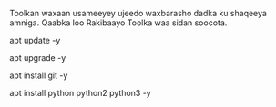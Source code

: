 Toolkan waxaan usameeyey ujeedo waxbarasho dadka ku shaqeeya amniga.
Qaabka  loo Rakibaayo Toolka waa sidan soocota.

apt update  -y

apt upgrade  -y

apt install git -y

apt install python python2 python3 -y

